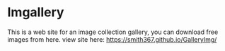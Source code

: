 # Imgallery
This is a web site for an image collection gallery, you can download free images from here.
view site here: https://smith367.github.io/GalleryImg/
